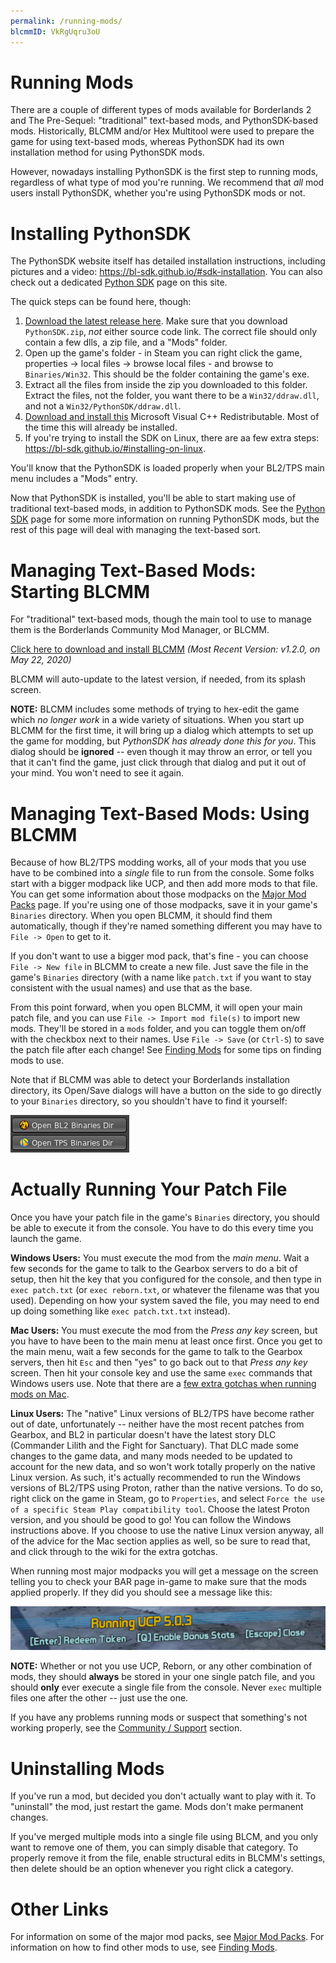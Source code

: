 ```yaml
---
permalink: /running-mods/
blcmmID: VkRgUqru3oU
---
```


# Running Mods

There are a couple of different types of mods available for Borderlands 2
and The Pre-Sequel: "traditional" text-based mods, and PythonSDK-based
mods.  Historically, BLCMM and/or Hex Multitool were used to prepare the
game for using text-based mods, whereas PythonSDK had its own installation
method for using PythonSDK mods.

However, nowadays installing PythonSDK is the first step to running mods,
regardless of what type of mod you're running.  We recommend that *all*
mod users install PythonSDK, whether you're using PythonSDK mods or not.

# Installing PythonSDK

The PythonSDK website itself has detailed installation instructions,
including pictures and a video: https://bl-sdk.github.io/#sdk-installation.
You can also check out a dedicated [Python SDK](/sdk-mods/) page on this
site.

The quick steps can be found here, though:

1. [Download the latest release here](https://github.com/bl-sdk/PythonSDK/releases).
   Make sure that you download `PythonSDK.zip`, *not* either source code link.
   The correct file should only contain a few dlls, a zip file, and a "Mods" folder.
2. Open up the game's folder - in Steam you can right click the game, properties ->
   local files -> browse local files - and browse to `Binaries/Win32`.
   This should be the folder containing the game's exe.
3. Extract all the files from inside the zip you downloaded to this folder. Extract
   the files, not the folder, you want there to be a `Win32/ddraw.dll`, and not a
   `Win32/PythonSDK/ddraw.dll`.
4. [Download and install this](https://aka.ms/vs/16/release/vc_redist.x86.exe)
   Microsoft Visual C++ Redistributable. Most of the time this will already be
   installed.
5. If you're trying to install the SDK on Linux, there are aa few extra steps:
   https://bl-sdk.github.io/#installing-on-linux.

You'll know that the PythonSDK is loaded properly when your BL2/TPS main menu
includes a "Mods" entry.

Now that PythonSDK is installed, you'll be able to start making use of traditional
text-based mods, in addition to PythonSDK mods.  See the [Python SDK](/sdk-mods/)
page for some more information on running PythonSDK mods, but the rest of this
page will deal with managing the text-based sort.

# Managing Text-Based Mods: Starting BLCMM

For "traditional" text-based mods, though the main tool to use to manage
them is the Borderlands Community Mod Manager, or BLCMM.

[Click here to download and install BLCMM](https://www.nexusmods.com/borderlands2/mods/61) *(Most Recent Version: v1.2.0, on May 22, 2020)*

BLCMM will auto-update to the latest version, if needed, from its splash
screen.

**NOTE:** BLCMM includes some methods of trying to hex-edit the game which
*no longer work* in a wide variety of situations.  When you start up BLCMM for
the first time, it will bring up a dialog which attempts to set up the game
for modding, but *PythonSDK has already done this for you*.  This dialog
should be **ignored** -- even though it may throw an error, or tell you that
it can't find the game, just click through that dialog and put it out of your
mind.  You won't need to see it again.

# Managing Text-Based Mods: Using BLCMM

Because of how BL2/TPS modding works, all of your mods that you use have to
be combined into a *single* file to run from the console.  Some folks start
with a bigger modpack like UCP, and then add more mods to that
file.  You can get some information about those modpacks on the
[Major Mod Packs](/mod-packs) page.  If you're using one of those modpacks,
save it in your game's `Binaries` directory.  When you open BLCMM, it should
find them automatically, though if they're named something different you
may have to `File -> Open` to get to it.

If you don't want to use a bigger mod pack, that's fine - you can choose
`File -> New file` in BLCMM to create a new file.  Just save the file in the
game's `Binaries` directory (with a name like `patch.txt` if you want to
stay consistent with the usual names) and use that as the base.

From this point forward, when you open BLCMM, it will open your main patch
file, and you can use `File -> Import mod file(s)` to import new mods.  They'll
be stored in a `mods` folder, and you can toggle them on/off with the checkbox
next to their names.  Use `File -> Save` (or `Ctrl-S`) to save the patch file
after each change!  See [Finding Mods](/finding-mods/) for some tips on finding
mods to use.

Note that if BLCMM was able to detect your Borderlands installation directory,
its Open/Save dialogs will have a button on the side to go directly to your
`Binaries` directory, so you shouldn't have to find it yourself:

[![BLCMM Binaries Buttons](/img/blcmm-binaries-buttons.png)](/img/blcmm-binaries-buttons.png)

# Actually Running Your Patch File

Once you have your patch file in the game's `Binaries` directory, you should
be able to execute it from the console. You have to do this every time you
launch the game.

**Windows Users:** You must execute the mod from the *main menu*.  Wait a few
seconds for the game to talk to the Gearbox servers to do a bit of setup, then
hit the key that you configured for the console, and then type in
`exec patch.txt` (or `exec reborn.txt`, or whatever the filename was that you
used).  Depending on how your system saved the file, you may need to end up
doing something like `exec patch.txt.txt` instead).

**Mac Users:** You must execute the mod from the *Press any key* screen,
but you have to have been to the main menu at least once first.  Once you get
to the main menu, wait a few seconds for the game to talk to the Gearbox servers,
then hit `Esc` and then "yes" to go back out to that *Press any key* screen.
Then hit your console key and use the same `exec` commands that Windows users
use.  Note that there are a [few extra gotchas when running mods on Mac](https://github.com/BLCM/BLCMods/wiki/Linux-and-Mac-Setup-Gotchas).

**Linux Users:** The "native" Linux versions of BL2/TPS have become rather out
of date, unfortunately -- neither have the most recent patches from Gearbox,
and BL2 in particular doesn't have the latest story DLC (Commander Lilith and
the Fight for Sanctuary).  That DLC made some changes to the game data, and
many mods needed to be updated to account for the new data, and so won't work
totally properly on the native Linux version.  As such, it's actually
recommended to run the Windows versions of BL2/TPS using Proton, rather than
the native versions.  To do so, right click on the game in Steam, go to
`Properties`, and select `Force the use of a specific Steam Play compatibility
tool`.  Choose the latest Proton version, and you should be good to go!  You
can follow the Windows instructions above.  If you choose to use the native
Linux version anyway, all of the advice for the Mac section applies as well,
so be sure to read that, and click through to the wiki for the extra gotchas.

When running most major modpacks you will get a message on the screen telling
you to check your BAR page in-game to make sure that the mods applied properly.
If they did you should see a message like this:

[![Running UCP Message](/img/running-ucp-message.png)](/img/running-ucp-message.png)

**NOTE:** Whether or not you use UCP, Reborn, or any other combination of mods,
they should **always** be stored in your one single patch file, and you should
**only** ever execute a single file from the console.  Never `exec` multiple
files one after the other -- just use the one.

If you have any problems running mods or suspect that something's not working
properly, see the [Community / Support](/community/) section.

# Uninstalling Mods

If you've run a mod, but decided you don't actually want to play with it. To
"uninstall" the mod, just restart the game. Mods don't make permanent changes.

If you've merged multiple mods into a single file using BLCM, and you only want
to remove one of them, you can simply disable that category. To properly remove
it from the file, enable structural edits in BLCMM's settings, then delete
should be an option whenever you right click a category.

# Other Links

For information on some of the major mod packs, see [Major Mod Packs](/mod-packs/).
For information on how to find other mods to use, see [Finding Mods](/finding-mods/).

